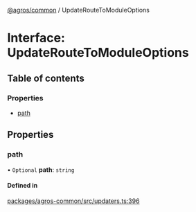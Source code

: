 [@agros/common](../index.md) / UpdateRouteToModuleOptions

# Interface: UpdateRouteToModuleOptions

## Table of contents

### Properties

- [path](UpdateRouteToModuleOptions.md#path)

## Properties

### <a id="path" name="path"></a> path

• `Optional` **path**: `string`

#### Defined in

[packages/agros-common/src/updaters.ts:396](https://github.com/agrosjs/agros/blob/f7aa4e9/packages/agros-common/src/updaters.ts#L396)
